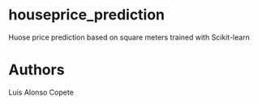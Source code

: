 # houseprice_prediction
Huose price prediction based on square meters trained with Scikit-learn


# Authors
Luis Alonso Copete
